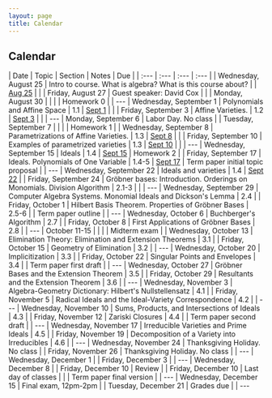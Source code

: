 ```yaml
---
layout: page
title: Calendar
---
```


## Calendar

| Date | Topic | Section | Notes | Due |
| :--- | :--- | :--- | :--- |
| Wednesday, August 25 | Intro to course. What is algebra? What is this course about? | | [Aug 25](https://drive.google.com/file/d/1-2Bsl5FBw7tsjLX3isTO9hgt8hH-WknH/view?usp=sharing) | |
| Friday, August 27 | Guest speaker: David Cox | |
| Monday, August 30 | | | | Homework 0 |
| ---
| Wednesday, September 1 | Polynomials and Affine Space | 1.1 | [Sept 1](https://drive.google.com/file/d/1xq_VqrRuH6qFU4GoK0dd4leZceI1-MIn/view?usp=sharing) | |
| Friday, September 3 | Affine Varieties.  | 1.2 | [Sept 3](https://drive.google.com/file/d/1-2gnRJH4Glv9IHicoyL89lm_oWPyrbmv/view?usp=sharing) | |
| ---
| Monday, September 6 | Labor Day. No class |
| Tuesday, September 7 | | | | Homework 1 |
| Wednesday, September 8 | Parametrizations of Affine Varieties. | 1.3 | [Sept 8](https://drive.google.com/file/d/1-2nmcrxunZtkf-x17RcLbRVRvZmASOdt/view?usp=sharing) | |
| Friday, September 10 | Examples of parametrized varieties | 1.3 | [Sept 10](https://drive.google.com/file/d/1-2uxsDBDmodyvihq8hALWhGPIme9kI17/view?usp=sharing) | |
| ---
| Wednesday, September 15 | Ideals | 1.4 | [Sept 15](https://drive.google.com/file/d/1D7yUaYC6IQ8-N43qOyojQMDws8Fx3LLi/view?usp=sharing) | Homework 2 |
| Friday, September 17 | Ideals. Polynomials of One Variable | 1.4-5 | [Sept 17](https://drive.google.com/file/d/1-4RxUnDFd0h_O5fuxeM9oDEFf4VazoJ1/view?usp=sharing) | Term paper initial topic proposal |
| ---
| Wednesday, September 22 | Ideals and varieties | 1.4 | [Sept 22](https://drive.google.com/file/d/1-5CqMOZzmxQ1_iNXwDN1oL4Q4xIXFLtI/view?usp=sharing) |
| Friday, September 24 | Gröbner bases: Introduction. Orderings on Monomials. Division Algorithm | 2.1-3 | |
| ---
| Wednesday, September 29 | Computer Algebra Systems. Monomial Ideals and Dickson's Lemma  | 2.4 |
| Friday, October 1 | Hilbert Basis Theorem. Properties of Gröbner Bases | 2.5-6 | | Term paper outline |
| ---
| Wednesday, October 6 | Buchberger's Algorithm | 2.7 |
| Friday, October 8 | First Applications of Gröbner Bases | 2.8 |
| ---
| October 11-15 | | | | Midterm exam |
| Wednesday, October 13 | Elimination Theory: Elimination and Extension Theorems | 3.1 |
| Friday, October 15 | Geometry of Elimination | 3.2 |
| ---
| Wednesday, October 20 | Implicitization | 3.3 |
| Friday, October 22 | Singular Points and Envelopes | 3.4 | | Term paper first draft |
| ---
| Wednesday, October 27 | Gröbner Bases and the Extension Theorem | 3.5 |
| Friday, October 29 | Resultants and the Extension Theorem | 3.6 |
| ---
| Wednesday, November 3 | Algebra-Geometry Dictionary: Hilbert's Nullstellensatz | 4.1 |
| Friday, November 5 | Radical Ideals and the Ideal-Variety Correspondence | 4.2 |
| ---
| Wednesday, November 10 | Sums, Products, and Intersections of Ideals | 4.3 |
| Friday, November 12 | Zariski Closures | 4.4 | | Term paper second draft |
| ---
| Wednesday, November 17 | Irreducible Varieties and Prime Ideals | 4.5 |
| Friday, November 19 | Decomposition of a Variety into Irreducibles | 4.6 |
| ---
| Wednesday, November 24 | Thanksgiving Holiday. No class |
| Friday, November 26 | Thanksgiving Holiday. No class |
| ---
| Wednesday, December 1 |
| Friday, December 3 |
| ---
| Wednesday, December 8 |
| Friday, December 10 | Review |
| Friday, December 10 | Last day of classes | | | Term paper final version |
| ---
| Wednesday, December 15 | Final exam, 12pm-2pm |
| Tuesday, December 21 | Grades due |
| ---
